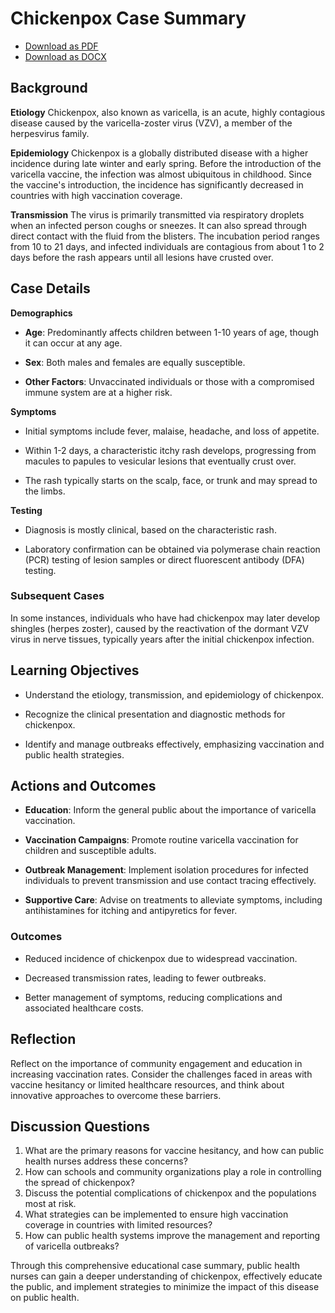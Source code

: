 # Chickenpox Case Summary
- [Download as PDF](chickenpox2.pdf)
- [Download as DOCX](chickenpox2.docx)



## Background

**Etiology**
Chickenpox, also known as varicella, is an acute, highly contagious disease caused by the varicella-zoster virus (VZV), a member of the herpesvirus family.

**Epidemiology**
Chickenpox is a globally distributed disease with a higher incidence during late winter and early spring. Before the introduction of the varicella vaccine, the infection was almost ubiquitous in childhood. Since the vaccine's introduction, the incidence has significantly decreased in countries with high vaccination coverage.

**Transmission**
The virus is primarily transmitted via respiratory droplets when an infected person coughs or sneezes. It can also spread through direct contact with the fluid from the blisters. The incubation period ranges from 10 to 21 days, and infected individuals are contagious from about 1 to 2 days before the rash appears until all lesions have crusted over.

## Case Details

**Demographics**

- **Age**: Predominantly affects children between 1-10 years of age, though it can occur at any age.

- **Sex**: Both males and females are equally susceptible.

- **Other Factors**: Unvaccinated individuals or those with a compromised immune system are at a higher risk.

**Symptoms**

- Initial symptoms include fever, malaise, headache, and loss of appetite.

- Within 1-2 days, a characteristic itchy rash develops, progressing from macules to papules to vesicular lesions that eventually crust over.

- The rash typically starts on the scalp, face, or trunk and may spread to the limbs.

**Testing**

- Diagnosis is mostly clinical, based on the characteristic rash.

- Laboratory confirmation can be obtained via polymerase chain reaction (PCR) testing of lesion samples or direct fluorescent antibody (DFA) testing.

### Subsequent Cases
In some instances, individuals who have had chickenpox may later develop shingles (herpes zoster), caused by the reactivation of the dormant VZV virus in nerve tissues, typically years after the initial chickenpox infection.

## Learning Objectives

- Understand the etiology, transmission, and epidemiology of chickenpox.

- Recognize the clinical presentation and diagnostic methods for chickenpox.

- Identify and manage outbreaks effectively, emphasizing vaccination and public health strategies.

## Actions and Outcomes

- **Education**: Inform the general public about the importance of varicella vaccination.

- **Vaccination Campaigns**: Promote routine varicella vaccination for children and susceptible adults.

- **Outbreak Management**: Implement isolation procedures for infected individuals to prevent transmission and use contact tracing effectively.

- **Supportive Care**: Advise on treatments to alleviate symptoms, including antihistamines for itching and antipyretics for fever.

### Outcomes

- Reduced incidence of chickenpox due to widespread vaccination.

- Decreased transmission rates, leading to fewer outbreaks.

- Better management of symptoms, reducing complications and associated healthcare costs.

## Reflection
Reflect on the importance of community engagement and education in increasing vaccination rates. Consider the challenges faced in areas with vaccine hesitancy or limited healthcare resources, and think about innovative approaches to overcome these barriers.

## Discussion Questions
1. What are the primary reasons for vaccine hesitancy, and how can public health nurses address these concerns?
2. How can schools and community organizations play a role in controlling the spread of chickenpox?
3. Discuss the potential complications of chickenpox and the populations most at risk.
4. What strategies can be implemented to ensure high vaccination coverage in countries with limited resources?
5. How can public health systems improve the management and reporting of varicella outbreaks?

Through this comprehensive educational case summary, public health nurses can gain a deeper understanding of chickenpox, effectively educate the public, and implement strategies to minimize the impact of this disease on public health.